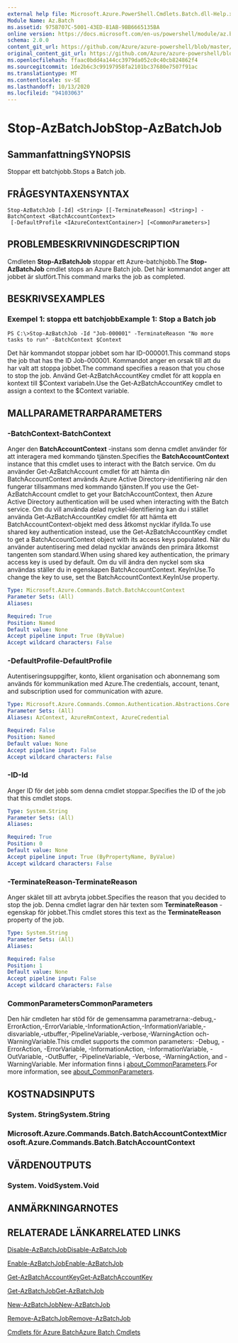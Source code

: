 ```yaml
---
external help file: Microsoft.Azure.PowerShell.Cmdlets.Batch.dll-Help.xml
Module Name: Az.Batch
ms.assetid: 975B707C-5001-43ED-81AB-9BB6665135BA
online version: https://docs.microsoft.com/en-us/powershell/module/az.batch/stop-azbatchjob
schema: 2.0.0
content_git_url: https://github.com/Azure/azure-powershell/blob/master/src/Batch/Batch/help/Stop-AzBatchJob.md
original_content_git_url: https://github.com/Azure/azure-powershell/blob/master/src/Batch/Batch/help/Stop-AzBatchJob.md
ms.openlocfilehash: ffaac0bdd4a144cc3979da052c0c40cb824862f4
ms.sourcegitcommit: 1de2b6c3c99197958fa2101bc37680e7507f91ac
ms.translationtype: MT
ms.contentlocale: sv-SE
ms.lasthandoff: 10/13/2020
ms.locfileid: "94103063"
---
```

# <span data-ttu-id="fea2b-101">Stop-AzBatchJob</span><span class="sxs-lookup"><span data-stu-id="fea2b-101">Stop-AzBatchJob</span></span>

## <span data-ttu-id="fea2b-102">Sammanfattning</span><span class="sxs-lookup"><span data-stu-id="fea2b-102">SYNOPSIS</span></span>
<span data-ttu-id="fea2b-103">Stoppar ett batchjobb.</span><span class="sxs-lookup"><span data-stu-id="fea2b-103">Stops a Batch job.</span></span>

## <span data-ttu-id="fea2b-104">FRÅGESYNTAXEN</span><span class="sxs-lookup"><span data-stu-id="fea2b-104">SYNTAX</span></span>

```
Stop-AzBatchJob [-Id] <String> [[-TerminateReason] <String>] -BatchContext <BatchAccountContext>
 [-DefaultProfile <IAzureContextContainer>] [<CommonParameters>]
```

## <span data-ttu-id="fea2b-105">PROBLEMBESKRIVNING</span><span class="sxs-lookup"><span data-stu-id="fea2b-105">DESCRIPTION</span></span>
<span data-ttu-id="fea2b-106">Cmdleten **Stop-AzBatchJob** stoppar ett Azure-batchjobb.</span><span class="sxs-lookup"><span data-stu-id="fea2b-106">The **Stop-AzBatchJob** cmdlet stops an Azure Batch job.</span></span>
<span data-ttu-id="fea2b-107">Det här kommandot anger att jobbet är slutfört.</span><span class="sxs-lookup"><span data-stu-id="fea2b-107">This command marks the job as completed.</span></span>

## <span data-ttu-id="fea2b-108">BESKRIVS</span><span class="sxs-lookup"><span data-stu-id="fea2b-108">EXAMPLES</span></span>

### <span data-ttu-id="fea2b-109">Exempel 1: stoppa ett batchjobb</span><span class="sxs-lookup"><span data-stu-id="fea2b-109">Example 1: Stop a Batch job</span></span>
```
PS C:\>Stop-AzBatchJob -Id "Job-000001" -TerminateReason "No more tasks to run" -BatchContext $Context
```

<span data-ttu-id="fea2b-110">Det här kommandot stoppar jobbet som har ID-000001.</span><span class="sxs-lookup"><span data-stu-id="fea2b-110">This command stops the job that has the ID Job-000001.</span></span>
<span data-ttu-id="fea2b-111">Kommandot anger en orsak till att du har valt att stoppa jobbet.</span><span class="sxs-lookup"><span data-stu-id="fea2b-111">The command specifies a reason that you chose to stop the job.</span></span>
<span data-ttu-id="fea2b-112">Använd Get-AzBatchAccountKey cmdlet för att koppla en kontext till $Context variabeln.</span><span class="sxs-lookup"><span data-stu-id="fea2b-112">Use the Get-AzBatchAccountKey cmdlet to assign a context to the $Context variable.</span></span>

## <span data-ttu-id="fea2b-113">MALLPARAMETRAR</span><span class="sxs-lookup"><span data-stu-id="fea2b-113">PARAMETERS</span></span>

### <span data-ttu-id="fea2b-114">-BatchContext</span><span class="sxs-lookup"><span data-stu-id="fea2b-114">-BatchContext</span></span>
<span data-ttu-id="fea2b-115">Anger den **BatchAccountContext** -instans som denna cmdlet använder för att interagera med kommando tjänsten.</span><span class="sxs-lookup"><span data-stu-id="fea2b-115">Specifies the **BatchAccountContext** instance that this cmdlet uses to interact with the Batch service.</span></span>
<span data-ttu-id="fea2b-116">Om du använder Get-AzBatchAccount cmdlet för att hämta din BatchAccountContext används Azure Active Directory-identifiering när den fungerar tillsammans med kommando tjänsten.</span><span class="sxs-lookup"><span data-stu-id="fea2b-116">If you use the Get-AzBatchAccount cmdlet to get your BatchAccountContext, then Azure Active Directory authentication will be used when interacting with the Batch service.</span></span> <span data-ttu-id="fea2b-117">Om du vill använda delad nyckel-identifiering kan du i stället använda Get-AzBatchAccountKey cmdlet för att hämta ett BatchAccountContext-objekt med dess åtkomst nycklar ifyllda.</span><span class="sxs-lookup"><span data-stu-id="fea2b-117">To use shared key authentication instead, use the Get-AzBatchAccountKey cmdlet to get a BatchAccountContext object with its access keys populated.</span></span> <span data-ttu-id="fea2b-118">När du använder autentisering med delad nycklar används den primära åtkomst tangenten som standard.</span><span class="sxs-lookup"><span data-stu-id="fea2b-118">When using shared key authentication, the primary access key is used by default.</span></span> <span data-ttu-id="fea2b-119">Om du vill ändra den nyckel som ska användas ställer du in egenskapen BatchAccountContext. KeyInUse.</span><span class="sxs-lookup"><span data-stu-id="fea2b-119">To change the key to use, set the BatchAccountContext.KeyInUse property.</span></span>

```yaml
Type: Microsoft.Azure.Commands.Batch.BatchAccountContext
Parameter Sets: (All)
Aliases:

Required: True
Position: Named
Default value: None
Accept pipeline input: True (ByValue)
Accept wildcard characters: False
```

### <span data-ttu-id="fea2b-120">-DefaultProfile</span><span class="sxs-lookup"><span data-stu-id="fea2b-120">-DefaultProfile</span></span>
<span data-ttu-id="fea2b-121">Autentiseringsuppgifter, konto, klient organisation och abonnemang som används för kommunikation med Azure.</span><span class="sxs-lookup"><span data-stu-id="fea2b-121">The credentials, account, tenant, and subscription used for communication with azure.</span></span>

```yaml
Type: Microsoft.Azure.Commands.Common.Authentication.Abstractions.Core.IAzureContextContainer
Parameter Sets: (All)
Aliases: AzContext, AzureRmContext, AzureCredential

Required: False
Position: Named
Default value: None
Accept pipeline input: False
Accept wildcard characters: False
```

### <span data-ttu-id="fea2b-122">-ID</span><span class="sxs-lookup"><span data-stu-id="fea2b-122">-Id</span></span>
<span data-ttu-id="fea2b-123">Anger ID för det jobb som denna cmdlet stoppar.</span><span class="sxs-lookup"><span data-stu-id="fea2b-123">Specifies the ID of the job that this cmdlet stops.</span></span>

```yaml
Type: System.String
Parameter Sets: (All)
Aliases:

Required: True
Position: 0
Default value: None
Accept pipeline input: True (ByPropertyName, ByValue)
Accept wildcard characters: False
```

### <span data-ttu-id="fea2b-124">-TerminateReason</span><span class="sxs-lookup"><span data-stu-id="fea2b-124">-TerminateReason</span></span>
<span data-ttu-id="fea2b-125">Anger skälet till att avbryta jobbet.</span><span class="sxs-lookup"><span data-stu-id="fea2b-125">Specifies the reason that you decided to stop the job.</span></span>
<span data-ttu-id="fea2b-126">Denna cmdlet lagrar den här texten som **TerminateReason** -egenskap för jobbet.</span><span class="sxs-lookup"><span data-stu-id="fea2b-126">This cmdlet stores this text as the **TerminateReason** property of the job.</span></span>

```yaml
Type: System.String
Parameter Sets: (All)
Aliases:

Required: False
Position: 1
Default value: None
Accept pipeline input: False
Accept wildcard characters: False
```

### <span data-ttu-id="fea2b-127">CommonParameters</span><span class="sxs-lookup"><span data-stu-id="fea2b-127">CommonParameters</span></span>
<span data-ttu-id="fea2b-128">Den här cmdleten har stöd för de gemensamma parametrarna:-debug,-ErrorAction,-ErrorVariable,-InformationAction,-InformationVariable,-disvariable,-utbuffer,-PipelineVariable,-verbose,-WarningAction och-WarningVariable.</span><span class="sxs-lookup"><span data-stu-id="fea2b-128">This cmdlet supports the common parameters: -Debug, -ErrorAction, -ErrorVariable, -InformationAction, -InformationVariable, -OutVariable, -OutBuffer, -PipelineVariable, -Verbose, -WarningAction, and -WarningVariable.</span></span> <span data-ttu-id="fea2b-129">Mer information finns i [about_CommonParameters](http://go.microsoft.com/fwlink/?LinkID=113216).</span><span class="sxs-lookup"><span data-stu-id="fea2b-129">For more information, see [about_CommonParameters](http://go.microsoft.com/fwlink/?LinkID=113216).</span></span>

## <span data-ttu-id="fea2b-130">KOSTNADS</span><span class="sxs-lookup"><span data-stu-id="fea2b-130">INPUTS</span></span>

### <span data-ttu-id="fea2b-131">System. String</span><span class="sxs-lookup"><span data-stu-id="fea2b-131">System.String</span></span>

### <span data-ttu-id="fea2b-132">Microsoft.Azure.Commands.Batch.BatchAccountContext</span><span class="sxs-lookup"><span data-stu-id="fea2b-132">Microsoft.Azure.Commands.Batch.BatchAccountContext</span></span>

## <span data-ttu-id="fea2b-133">VÄRDEN</span><span class="sxs-lookup"><span data-stu-id="fea2b-133">OUTPUTS</span></span>

### <span data-ttu-id="fea2b-134">System. Void</span><span class="sxs-lookup"><span data-stu-id="fea2b-134">System.Void</span></span>

## <span data-ttu-id="fea2b-135">ANMÄRKNINGAR</span><span class="sxs-lookup"><span data-stu-id="fea2b-135">NOTES</span></span>

## <span data-ttu-id="fea2b-136">RELATERADE LÄNKAR</span><span class="sxs-lookup"><span data-stu-id="fea2b-136">RELATED LINKS</span></span>

[<span data-ttu-id="fea2b-137">Disable-AzBatchJob</span><span class="sxs-lookup"><span data-stu-id="fea2b-137">Disable-AzBatchJob</span></span>](./Disable-AzBatchJob.md)

[<span data-ttu-id="fea2b-138">Enable-AzBatchJob</span><span class="sxs-lookup"><span data-stu-id="fea2b-138">Enable-AzBatchJob</span></span>](./Enable-AzBatchJob.md)

[<span data-ttu-id="fea2b-139">Get-AzBatchAccountKey</span><span class="sxs-lookup"><span data-stu-id="fea2b-139">Get-AzBatchAccountKey</span></span>](./Get-AzBatchAccountKey.md)

[<span data-ttu-id="fea2b-140">Get-AzBatchJob</span><span class="sxs-lookup"><span data-stu-id="fea2b-140">Get-AzBatchJob</span></span>](./Get-AzBatchJob.md)

[<span data-ttu-id="fea2b-141">New-AzBatchJob</span><span class="sxs-lookup"><span data-stu-id="fea2b-141">New-AzBatchJob</span></span>](./New-AzBatchJob.md)

[<span data-ttu-id="fea2b-142">Remove-AzBatchJob</span><span class="sxs-lookup"><span data-stu-id="fea2b-142">Remove-AzBatchJob</span></span>](./Remove-AzBatchJob.md)

[<span data-ttu-id="fea2b-143">Cmdlets för Azure Batch</span><span class="sxs-lookup"><span data-stu-id="fea2b-143">Azure Batch Cmdlets</span></span>](/powershell/module/Az.Batch/)
